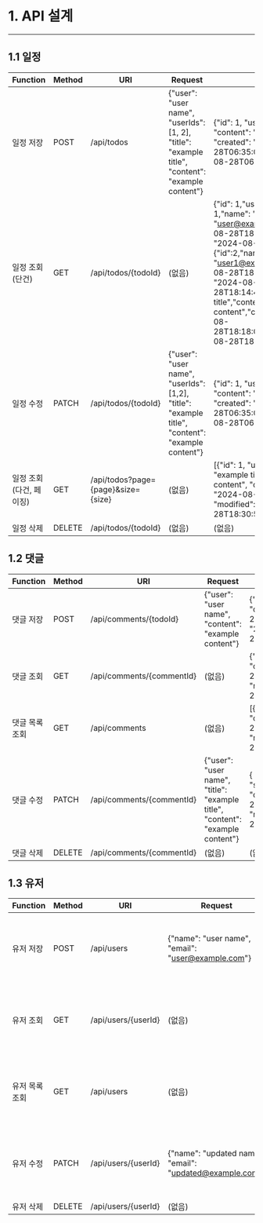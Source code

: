 # 1. API 설계
<hr>

## 1.1 일정
| Function       | Method | URI                                | Request                                                                                        | Response                                                                                                                                                                                                                                                                                                                                                                                                                                                             |
|----------------|--------|------------------------------------|------------------------------------------------------------------------------------------------|----------------------------------------------------------------------------------------------------------------------------------------------------------------------------------------------------------------------------------------------------------------------------------------------------------------------------------------------------------------------------------------------------------------------------------------------------------------------|
| 일정 저장          | POST   | /api/todos                         | {"user": "user name", "userIds": [1, 2], "title": "example title", "content": "example content"} | {"id": 1, "userIds": [1, 2], "title": "title", "content": "content", "commentCnt": 0, "created": "2024-08-28T06:35:03.580473", "modified": "2024-08-28T06:35:03.580473"}                                                                                                                                                                                                                                                                                             |
| 일정 조회(단건)      | GET    | /api/todos/{todoId}                | (없음)                                                                                           | {"id": 1,"userResponseDtos":[{"id": 1,"name": "user name","email": "user@example.com","created": "2024-08-28T18:14:35.167887","modified": "2024-08-28T18:14:35.167887"},{"id":2,"name": "user name","email": "user1@example.com","created": "2024-08-28T18:14:44.323349","modified": "2024-08-28T18:14:44.323349"}],"title":"example title","content":"example content","commentCnt":1,"created":"2024-08-28T18:18:06.45397","modified":"2024-08-28T18:30:58.41751"} |
| 일정 수정          | PATCH  | /api/todos/{todoId}                | {"user": "user name", "userIds": [1,2], "title": "example title", "content": "example content"}                  | {"id": 1, "userIds": [1, 2], "title": "title", "content": "content", "commentCnt": 0, "created": "2024-08-28T06:35:03.580473", "modified": "2024-08-28T06:35:03.580473"}                                                                                                                                                                                                                                                                                             |
| 일정 조회(다건, 페이징) | GET    | /api/todos?page={page}&size={size} | (없음)                                                                                           | [{"id": 1, "userResponseDtos": null, "title": "example title", "content": "example content", "commentCnt": 1, "created": "2024-08-28T18:18:06.45397", "modified": "2024-08-28T18:30:58.41751"}]                                                                                                                                                                                                                                                                      |
| 일정 삭제          | DELETE | /api/todos/{todoId}                | (없음) | (없음)                                                                                                                                                                                                                                                                                                                                                                                                                                                                 |

## 1.2 댓글
| Function | Method | URI                       | Request                                                                       | Response                                                                                                                                                 |
|----------|--------|---------------------------|-------------------------------------------------------------------------------|----------------------------------------------------------------------------------------------------------------------------------------------------------|
| 댓글 저장    | POST   | /api/comments/{todoId}    | {"user": "user name", "content": "example content"}                           | {"id": 1, "user": "user", "content": "content", "created": "2024-08-28T07:55:33.950068","modified": "2024-08-28T07:55:33.950068"}                        |
| 댓글 조회    | GET    | /api/comments/{commentId} | (없음)                                                                          | {"id": 1, "user": "user", "content": "content", "created": "2024-08-28T08:33:37.106856", "modified": "2024-08-28T08:33:37.106856"}                       |
| 댓글 목록 조회 | GET    | /api/comments             | (없음)                                                                          | [{"id": 1, "user": "user", "content": "content", "created": "2024-08-28T08:33:37.106856", "modified": "2024-08-28T08:33:37.106856"}]                     |
| 댓글 수정    | PATCH  | /api/comments/{commentId} | {"user": "user name", "title": "example title", "content": "example content"} | { "id": 1, "user": "string", "title": "string", "content": "string", "created": "2024-08-28T06:35:03.580473", "modified": "2024-08-28T06:35:03.580473" } |
| 댓글 삭제    | DELETE | /api/comments/{commentId} | (없음)                                                                          | (없음)                                                                                                                                                     |

## 1.3 유저
| Function        | Method | URI               | Request                                      | Response                                                                                                                   |
|-----------------|--------|-------------------|----------------------------------------------|----------------------------------------------------------------------------------------------------------------------------|
| 유저 저장       | POST   | /api/users        | {"name": "user name", "email": "user@example.com"} | {"id": 1, "name": "user name", "email": "user@example.com", "created": "2024-08-28T07:55:33.950068", "modified": "2024-08-28T07:55:33.950068"} |
| 유저 조회       | GET    | /api/users/{userId} | (없음)                                       | {"id": 1, "name": "user name", "email": "user@example.com", "created": "2024-08-28T08:33:37.106856", "modified": "2024-08-28T08:33:37.106856"} |
| 유저 목록 조회  | GET    | /api/users        | (없음)                                       | [{"id": 1, "name": "user name", "email": "user@example.com", "created": "2024-08-28T08:33:37.106856", "modified": "2024-08-28T08:33:37.106856"}] |
| 유저 수정       | PATCH  | /api/users/{userId} | {"name": "updated name", "email": "updated@example.com"} | {"id": 1, "name": "updated name", "email": "updated@example.com", "created": "2024-08-28T07:55:33.950068", "modified": "2024-08-28T07:55:33.950068"} |
| 유저 삭제       | DELETE | /api/users/{userId} | (없음)                                       | (없음)                                                                                                                     |
